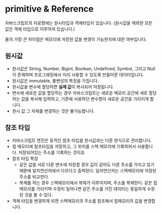 # primitive & Reference

자바스크립트의 자료형에는 원시타입과 객체타입이 있습니다. (원시값을 제외한 모든 값은 객체 타입으로 이루어져 있습니다.)

둘의 가장 큰 차이점은 메모리에 저장된 값을 변경이 가능한지에 대한 여부입니다.

## 원시값

- 원시값은 String, Number, Bigint, Boolean, Undefined, Symbol, 그리고 Null이 존재하며 프로그래밍에서 미리 사용할 수 있도록 만들어준 데이터입니다.
- 원시값은 immutable, 불변성의 특징을 가집니다.
- 원시값을 변수에 할당하면 **실제 값**이 복사되어 저장됩니다.
- 변수에 새로운 값을 할당하는 경우 자바스크립트는 새로운 메모리 공간에 새로 할당하는 값을 복사해 입력하고, 기존에 사용하던 변수명이 새로운 공간을 가리키게 합니다.
- 원시 값 그 자체를 변경하는 것은 불가능합니다.

## 참조 타입

- 자바스크립트 엔진은 동적인 참초 타입을 원시값과는 다른 방식으로 관리합니다.
- 힙 메모리에 참조타입을 저장하고, 그 위치를 스택 메모리에 기록하여서 사용합니다. 저장되어있는 주소를 기록하는 것이죠.
- 참조 타입 특징
  - 같은 값을 서로 다른 변수에 저장할 경우 값이 같아도 다른 주소를 가지고 있기 때문에 일치연산자에서 다르다고 출력된다. 일치연산자는 스택메모리에 저장된 주소를 비교한다.
  - 복제를 하는 경우 스택메모리에서 복제가 이루어지며, 주소를 복제한다. 같은 힙메모리를 가리키며 수정이 일어나면 같은 주소를 가진 데이터는 동일하게 수정된 것을 볼 수 있다.
- 객체 타입을 변경하게 되면 스택메모리의 주소를 참조해서 힙메모리의 값을 변경합니다.
